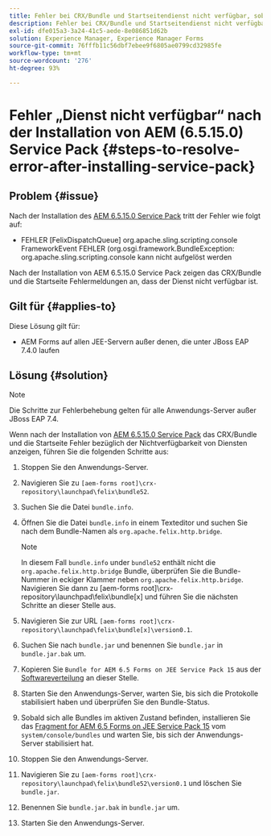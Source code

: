 ```yaml
---
title: Fehler bei CRX/Bundle und Startseitendienst nicht verfügbar, sobald das neueste Service Pack 6.5.15.0 installiert ist
description: Fehler bei CRX/Bundle und Startseitendienst nicht verfügbar, sobald das neueste Service Pack 6.5.15.0 installiert ist
exl-id: dfe015a3-3a24-41c5-aede-8e086851d62b
solution: Experience Manager, Experience Manager Forms
source-git-commit: 76fffb11c56dbf7ebee9f6805ae0799cd32985fe
workflow-type: tm+mt
source-wordcount: '276'
ht-degree: 93%

---
```


# Fehler „Dienst nicht verfügbar“ nach der Installation von AEM (6.5.15.0) Service Pack {#steps-to-resolve-error-after-installing-service-pack}

## Problem {#issue}

Nach der Installation des [AEM 6.5.15.0 Service Pack](https://experience.adobe.com/#/downloads/content/software-distribution/en/aem.html?package=/content/software-distribution/en/details.html/content/dam/aem/public/adobe/packages/cq650/servicepack/aem-service-pkg-6.5.15.0.zip) tritt der Fehler wie folgt auf:
* FEHLER [FelixDispatchQueue] org.apache.sling.scripting.console FrameworkEvent FEHLER (org.osgi.framework.BundleException: org.apache.sling.scripting.console kann nicht aufgelöst werden

Nach der Installation von AEM 6.5.15.0 Service Pack zeigen das CRX/Bundle und die Startseite Fehlermeldungen an, dass der Dienst nicht verfügbar ist.

## Gilt für {#applies-to}

Diese Lösung gilt für:
* AEM Forms auf allen JEE-Servern außer denen, die unter JBoss EAP 7.4.0 laufen

## Lösung {#solution}

>[!NOTE]
>
>Die Schritte zur Fehlerbehebung gelten für alle Anwendungs-Server außer JBoss EAP 7.4.

Wenn nach der Installation von [AEM 6.5.15.0 Service Pack](https://experience.adobe.com/#/downloads/content/software-distribution/en/aem.html?package=/content/software-distribution/en/details.html/content/dam/aem/public/adobe/packages/cq650/servicepack/aem-service-pkg-6.5.15.0.zip) das CRX/Bundle und die Startseite Fehler bezüglich der Nichtverfügbarkeit von Diensten anzeigen, führen Sie die folgenden Schritte aus:

1. Stoppen Sie den Anwendungs-Server.
1. Navigieren Sie zu `[aem-forms root]\crx-repository\launchpad\felix\bundle52`.
1. Suchen Sie die Datei `bundle.info`.
1. Öffnen Sie die Datei `bundle.info` in einem Texteditor und suchen Sie nach dem Bundle-Namen als `org.apache.felix.http.bridge`.

   >[!NOTE]
   >
   >In diesem Fall `bundle.info` under `bundle52` enthält nicht die `org.apache.felix.http.bridge` Bundle, überprüfen Sie die Bundle-Nummer in eckiger Klammer neben `org.apache.felix.http.bridge`. Navigieren Sie dann zu [aem-forms root]\crx-repository\launchpad\felix\bundle[x] und führen Sie die nächsten Schritte an dieser Stelle aus.

1. Navigieren Sie zur URL `[aem-forms root]\crx-repository\launchpad\felix\bundle[x]\version0.1`.
1. Suchen Sie nach `bundle.jar` und benennen Sie `bundle.jar` in `bundle.jar.bak` um.
1. Kopieren Sie `Bundle for AEM 6.5 Forms on JEE Service Pack 15` aus der [Softwareverteilung](https://experience.adobe.com/#/downloads/content/software-distribution/en/aem.html?package=/content/software-distribution/en/details.html/content/dam/aem/public/adobe/packages/cq650/featurepack/bundle.jar) an dieser Stelle.
1. Starten Sie den Anwendungs-Server, warten Sie, bis sich die Protokolle stabilisiert haben und überprüfen Sie den Bundle-Status.
1. Sobald sich alle Bundles im aktiven Zustand befinden, installieren Sie das [Fragment for AEM 6.5 Forms on JEE Service Pack 15](https://experience.adobe.com/#/downloads/content/software-distribution/de/aem.html?package=/content/software-distribution/en/details.html/content/dam/aem/public/adobe/packages/cq650/featurepack/org.apache.felix.http.servlet-api-1.2.0_fragment_full.jar) vom `system/console/bundles` und warten Sie, bis sich der Anwendungs-Server stabilisiert hat.
1. Stoppen Sie den Anwendungs-Server.
1. Navigieren Sie zu `[aem-forms root]\crx-repository\launchpad\felix\bundle52\version0.1` und löschen Sie `bundle.jar`.
1. Benennen Sie `bundle.jar.bak` in `bundle.jar` um.
1. Starten Sie den Anwendungs-Server.
